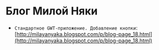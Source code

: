 Блог Милой Няки
===============
* `Стандартное GWT-приложение. Добавление кнопки`: [http://milayanyaka.blogspot.com/p/blog-page_18.html](http://milayanyaka.blogspot.com/p/blog-page_18.html)
